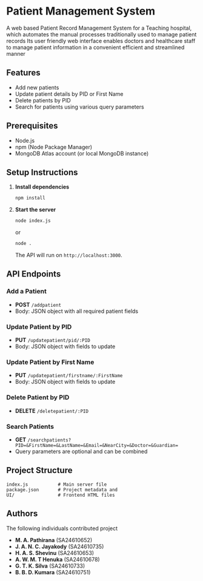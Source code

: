# Patient Management System

A web based Patient Record Management System for a Teaching
hospital, which automates the manual processes traditionally used to manage patient records Its
user friendly web interface enables doctors and healthcare staff to manage patient information in a
convenient efficient and streamlined manner

## Features
- Add new patients
- Update patient details by PID or First Name
- Delete patients by PID
- Search for patients using various query parameters

## Prerequisites
- Node.js
- npm (Node Package Manager)
- MongoDB Atlas account (or local MongoDB instance)

## Setup Instructions

1. **Install dependencies**
   ```cmd
   npm install
   ```

1. **Start the server**
   ```cmd
   node index.js
   ```
   or
   ```cmd
   node .
   ```
   The API will run on `http://localhost:3000`.

## API Endpoints

### Add a Patient
- **POST** `/addpatient`
- Body: JSON object with all required patient fields

### Update Patient by PID
- **PUT** `/updatepatient/pid/:PID`
- Body: JSON object with fields to update

### Update Patient by First Name
- **PUT** `/updatepatient/firstname/:FirstName`
- Body: JSON object with fields to update

### Delete Patient by PID
- **DELETE** `/deletepatient/:PID`

### Search Patients
- **GET** `/searchpatients?PID=&FirstName=&LastName=&Email=&NearCity=&Doctor=&Guardian=`
- Query parameters are optional and can be combined

## Project Structure
```
index.js           # Main server file
package.json       # Project metadata and 
UI/                # Frontend HTML files
```

## Authors
The following individuals contributed project
- **M. A. Pathirana** (SA24610652)
- **J. A. N. C. Jayakody** (SA24610735)
- **H. A. S. Shevinu** (SA24610653)
- **A. W. M. T Henuka** (SA24610678)
- **G. T. K. Silva** (SA24610733)
- **B. B. D. Kumara** (SA24610751)